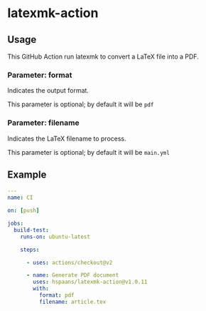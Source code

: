 # latexmk-action

## Usage

This GitHub Action run latexmk to convert a LaTeX file into a PDF.

### Parameter: format

Indicates the output format.

This parameter is optional; by default it will be `pdf`

### Parameter: filename

Indicates the LaTeX filename to process.

This parameter is optional; by default it will be `main.yml`

## Example

```yaml
---
name: CI

on: [push]

jobs:
  build-test:
    runs-on: ubuntu-latest

    steps:

      - uses: actions/checkout@v2

      - name: Generate PDF document
        uses: hspaans/latexmk-action@v1.0.11
        with:
          format: pdf
          filename: article.tex
```

